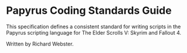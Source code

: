 # Papyrus Coding Standards Guide

This specification defines a consistent standard for writing scripts in the Papyrus scripting language for The Elder Scrolls V: Skyrim and Fallout 4.

Written by Richard Webster.